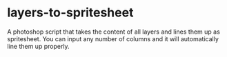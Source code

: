 # layers-to-spritesheet
A photoshop script that takes the content of all layers and lines them up as spritesheet. You can input any number of columns and it will automatically line them up properly.

